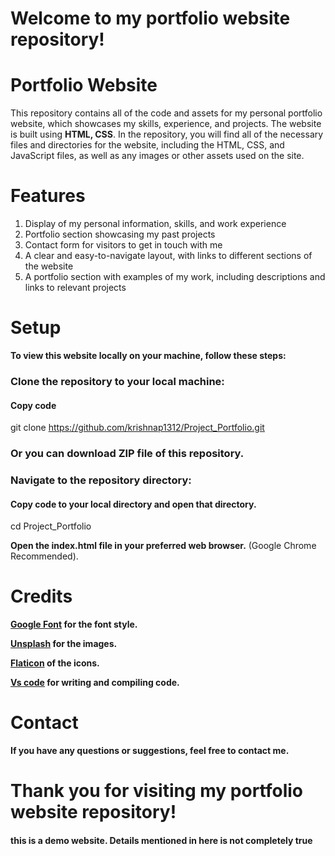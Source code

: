 # Welcome to my portfolio website repository!

# Portfolio Website
This repository contains all of the code and assets for my personal portfolio website, which showcases my skills, experience, and projects.
The website is built using **HTML, CSS**.
In the repository, you will find all of the necessary files and directories for the website, including the HTML, CSS, and JavaScript files, as well as any images or other assets used on the site.

# Features
  
1. Display of my personal information, skills, and work experience
2. Portfolio section showcasing my past projects
3. Contact form for visitors to get in touch with me
4. A clear and easy-to-navigate layout, with links to different sections of the website
5. A portfolio section with examples of my work, including descriptions and links to relevant projects

# Setup
**To view this website locally on your machine, follow these steps:**

### Clone the repository to your local machine:
#### Copy code
git clone https://github.com/krishnap1312/Project_Portfolio.git

### Or you can download ZIP file of this repository.

### Navigate to the repository directory:
#### Copy code to your local directory and open that directory.
cd Project_Portfolio

**Open the index.html file in your preferred web browser.** (Google Chrome Recommended).


# Credits
**[Google Font](https://fonts.google.com/) for the font style.**

**[Unsplash](https://unsplash.com/) for the images.**

**[Flaticon](https://www.flaticon.com/) of the icons.**

**[Vs code](https://code.visualstudio.com/) for writing and compiling code.**

# Contact

**If you have any questions or suggestions, feel free to contact me.**



# Thank you for visiting my portfolio website repository!



#### this is a demo website. Details mentioned in here is not completely true


